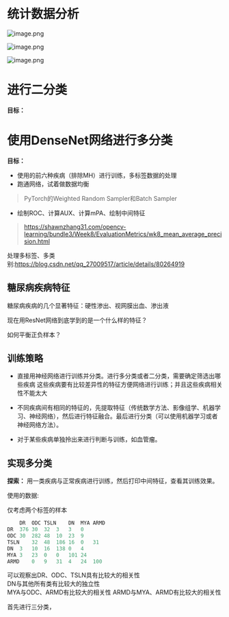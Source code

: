 # 统计数据分析

![image.png](RIADD_experiment.assets/多重患病比例.png)



![image.png](RIADD_experiment.assets/疾病样本排序.png)

![image.png](RIADD_experiment.assets/ResNet_loss&acc.png)



# 进行二分类

**目标：**


# 使用DenseNet网络进行多分类

**目标：**
- 使用的前六种疾病（排除MH）进行训练，多标签数据的处理
- 跑通网络，试着做数据均衡
> PyTorch的Weighted Random Sampler和Batch Sampler
- 绘制ROC、计算AUX、计算mPA、绘制中间特征
> <https://shawnzhang31.com/opencv-learning/bundle3/Week8/EvaluationMetrics/wk8_mean_average_precision.html>

处理多标签、多类别:<https://blog.csdn.net/qq_27009517/article/details/80264919>



## 糖尿病疾病特征

糖尿病疾病的几个显著特征：硬性渗出、视网膜出血、渗出液

现在用ResNet网络到底学到的是一个什么样的特征？

如何平衡正负样本？



## 训练策略

- 直接用神经网络进行训练并分类。进行多分类或者二分类，需要确定筛选出哪些疾病
  这些疾病要有比较差异性的特征方便网络进行训练；并且这些疾病相关性不能太大

- 不同疾病间有相同的特征的，先提取特征（传统数学方法、影像组学、机器学习、神经网络），然后进行特征融合。最后进行分类（可以使用机器学习或者神经网络方法）。

- 对于某些疾病单独拎出来进行判断与训练，如血管瘤。

## 实现多分类

**探索：**
用一类疾病与正常疾病进行训练，然后打印中间特征，查看其训练效果。

使用的数据:

仅考虑两个标签的样本

```python
	DR	ODC	TSLN	DN	MYA	ARMD
DR	376	30	32	3	3	0
ODC	30	282	48	10	23	9
TSLN	32	48	186	16	0	31
DN	3	10	16	138	0	4
MYA	3	23	0	0	101	24
ARMD	0	9	31	4	24	100
```



可以观察出DR、ODC、TSLN具有比较大的相关性 \
DN与其他所有类有比较大的独立性 \
MYA与ODC、ARMD有比较大的相关性
ARMD与MYA、ARMD有比较大的相关性

首先进行三分类，
